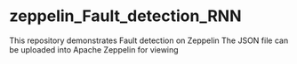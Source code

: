 # zeppelin_Fault_detection_RNN
This repository demonstrates Fault detection on Zeppelin
The JSON file can be uploaded into Apache Zeppelin for viewing

